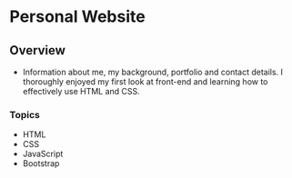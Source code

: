 # Personal Website

## Overview
- Information about me, my background, portfolio and contact details. I thoroughly enjoyed my first look at front-end and learning how to effectively use HTML and CSS.  

### Topics
* HTML
* CSS
* JavaScript
* Bootstrap

